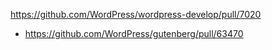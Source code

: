 https://github.com/WordPress/wordpress-develop/pull/7020

* https://github.com/WordPress/gutenberg/pull/63470
